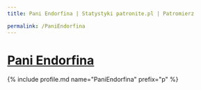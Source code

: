 ```yaml
---
title: Pani Endorfina | Statystyki patronite.pl | Patromierz

permalink: /PaniEndorfina
---
```


# [Pani Endorfina](https://patronite.pl/PaniEndorfina)

{% include profile.md name="PaniEndorfina" prefix="p" %}

